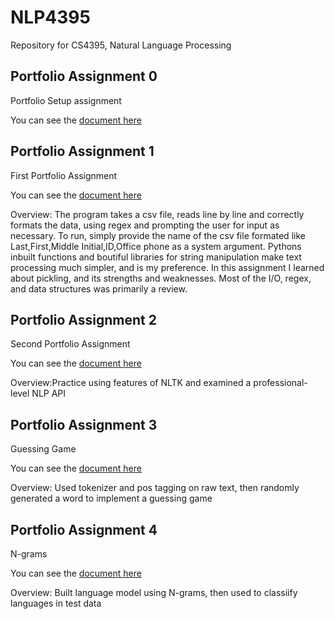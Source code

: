 # NLP4395
Repository for CS4395, Natural Language Processing

## Portfolio Assignment 0

Portfolio Setup assignment

You can see the [document here](Portfolio_Assignment_0.pdf)


## Portfolio Assignment 1

First Portfolio Assignment

You can see the [document here](HW1.py)

Overview: The program takes a csv file, reads line by line and correctly formats the data, using regex and prompting the user for input as necessary. To run, simply provide the name of the csv file formated like Last,First,Middle Initial,ID,Office phone as a system argument.
Pythons inbuilt functions and boutiful libraries for string manipulation make text processing much simpler, and is my preference.
In this assignment I learned about pickling, and its strengths and weaknesses. Most of the I/O, regex, and data structures was primarily a review. 


## Portfolio Assignment 2

Second Portfolio Assignment

You can see the [document here](Portfolio_Assignment3_Colaboratory.pdf)

Overview:Practice using features of NLTK and examined a professional-level NLP API


## Portfolio Assignment 3

Guessing Game

You can see the [document here](GuessingGame.py)

Overview: Used tokenizer and pos tagging on raw text, then randomly generated a word to implement a guessing game


## Portfolio Assignment 4

N-grams

You can see the [document here](untitled2.py)

Overview: Built language model using N-grams, then used to classiify languages in test data
